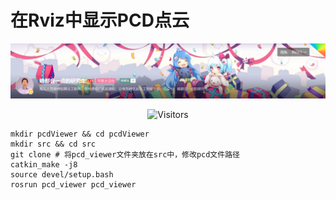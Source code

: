 # 在Rviz中显示PCD点云

<div align="center">

[![BILIBILI](https://raw.githubusercontent.com/Fafa-DL/readme-data/main/Bilibili.png)](https://space.bilibili.com/46880349)


![Visitors](https://visitor-badge.glitch.me/badge?page_id=Fafa-DL.Awesome-Python-Tools/tools/pointCloud/pcd_viewer&right_color=yellow)

</div>

```
mkdir pcdViewer && cd pcdViewer
mkdir src && cd src
git clone # 将pcd_viewer文件夹放在src中，修改pcd文件路径
catkin_make -j8
source devel/setup.bash
rosrun pcd_viewer pcd_viewer
```